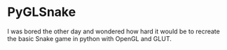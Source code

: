 # PyGLSnake


I was bored the other day and wondered how hard it would be to recreate the basic Snake game in python with OpenGL and GLUT. 